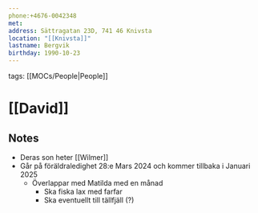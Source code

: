 ```yaml
---
phone:+4676-0042348
met:
address: Sättragatan 23D, 741 46 Knivsta
location: "[[Knivsta]]"
lastname: Bergvik
birthday: 1990-10-23
---
```


tags: [[MOCs/People|People]]

# [[David]]

## Notes

- Deras son heter [[Wilmer]] 
- Går på föräldraledighet 28:e Mars 2024 och kommer tillbaka i Januari 2025
	- Överlappar med Matilda med en månad
	    - Ska fiska lax med farfar
	    - Ska eventuellt till tällfjäll (?)
